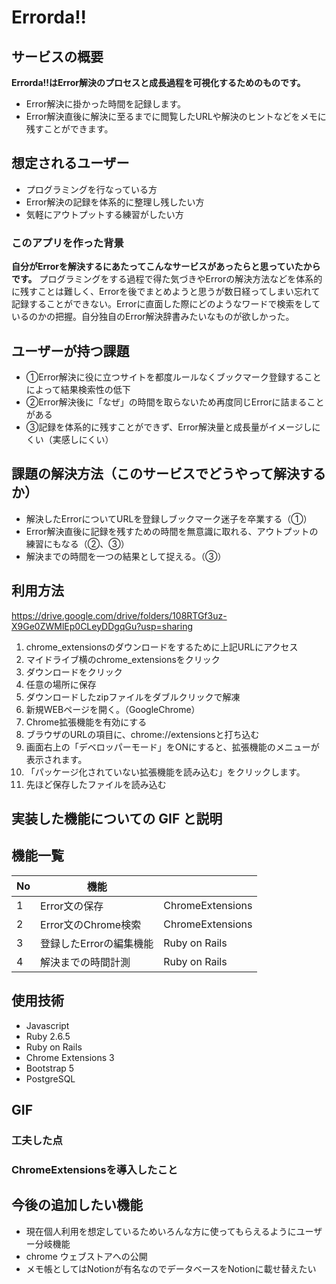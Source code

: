 # Errorda!!

## サービスの概要

**Errorda!!はError解決のプロセスと成長過程を可視化するためのものです。**

- Error解決に掛かった時間を記録します。
- Error解決直後に解決に至るまでに閲覧したURLや解決のヒントなどをメモに残すことができます。

## 想定されるユーザー

- プログラミングを行なっている方
- Error解決の記録を体系的に整理し残したい方
- 気軽にアウトプットする練習がしたい方

### このアプリを作った背景

**自分がErrorを解決するにあたってこんなサービスがあったらと思っていたからです。** プログラミングをする過程で得た気づきやErrorの解決方法などを体系的に残すことは難しく、Errorを後でまとめようと思うが数日経ってしまい忘れて記録することができない。Errorに直面した際にどのようなワードで検索をしているのかの把握。自分独自のError解決辞書みたいなものが欲しかった。

## ユーザーが持つ課題

- ①Error解決に役に立つサイトを都度ルールなくブックマーク登録することによって結果検索性の低下
- ②Error解決後に「なぜ」の時間を取らないため再度同じErrorに詰まることがある
- ③記録を体系的に残すことができず、Error解決量と成長量がイメージしにくい（実感しにくい）

## 課題の解決方法（このサービスでどうやって解決するか）

- 解決したErrorについてURLを登録しブックマーク迷子を卒業する（①）
- Error解決直後に記録を残すための時間を無意識に取れる、アウトプットの練習にもなる（②、③）
- 解決までの時間を一つの結果として捉える。（③）

## 利用方法
https://drive.google.com/drive/folders/108RTGf3uz-X9Ge0ZWMlEp0CLeyDDgqGu?usp=sharing
1. chrome_extensionsのダウンロードをするために上記URLにアクセス
2. マイドライブ横のchrome_extensionsをクリック
3. ダウンロードをクリック
4. 任意の場所に保存
5. ダウンロードしたzipファイルをダブルクリックで解凍
6. 新規WEBページを開く。（GoogleChrome）
7. Chrome拡張機能を有効にする
8. ブラウザのURLの項目に、chrome://extensionsと打ち込む
9. 画面右上の「デベロッパーモード」をONにすると、拡張機能のメニューが表示されます。
10. 「パッケージ化されていない拡張機能を読み込む」をクリックします。
11. 先ほど保存したファイルを読み込む


## 実装した機能についての GIF と説明

## 機能一覧

| No  | 機能             |                         |
| --- | ---------------- | ----------------------- |
| 1   | Error文の保存         |ChromeExtensions      |
| 2   | Error文のChrome検索    |ChromeExtensions  |
| 3   | 登録したErrorの編集機能|Ruby on Rails        |
| 4   | 解決までの時間計測     |Ruby on Rails    |

## 使用技術

- Javascript
- Ruby 2.6.5
- Ruby on Rails
- Chrome Extensions 3
- Bootstrap 5
- PostgreSQL

## GIF

### 工夫した点

### ChromeExtensionsを導入したこと

## 今後の追加したい機能

- 現在個人利用を想定しているためいろんな方に使ってもらえるようにユーザー分岐機能
- chrome ウェブストアへの公開
- メモ帳としてはNotionが有名なのでデータベースをNotionに載せ替えたい